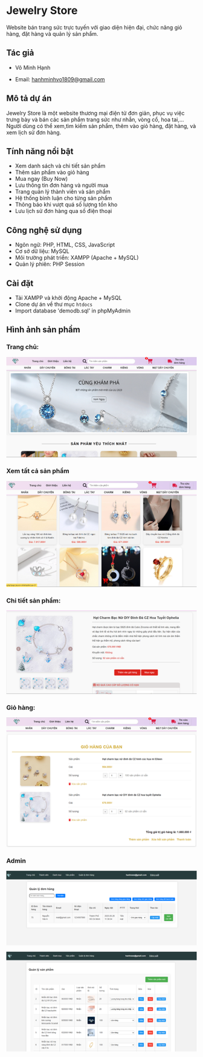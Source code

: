 # Jewelry Store

Website bán trang sức trực tuyến với giao diện hiện đại, chức năng giỏ hàng, đặt hàng và quản lý sản phẩm.

## Tác giả
- Võ Minh Hạnh

- Email: hanhminhvo1809@gmail.com

## Mô tả dự án

Jewelry Store là một website thương mại điện tử đơn giản, phục vụ việc trưng bày và bán các sản phẩm trang sức như nhẫn, vòng cổ, hoa tai,...  
Người dùng có thể xem,tìm kiếm sản phẩm, thêm vào giỏ hàng, đặt hàng, và xem lịch sử đơn hàng.

## Tính năng nổi bật
- Xem danh sách và chi tiết sản phẩm
- Thêm sản phẩm vào giỏ hàng
- Mua ngay (Buy Now)
- Lưu thông tin đơn hàng và người mua
- Trang quản lý thành viên và sản phẩm
- Hệ thống bình luận cho từng sản phẩm
- Thông báo khi vượt quá số lượng tồn kho
- Lưu lịch sử đơn hàng qua số điện thoại

## Công nghệ sử dụng

- Ngôn ngữ: PHP, HTML, CSS, JavaScript
- Cơ sở dữ liệu: MySQL
- Môi trường phát triển: XAMPP (Apache + MySQL)
- Quản lý phiên: PHP Session

## Cài đặt

- Tải XAMPP và khởi động Apache + MySQL
- Clone dự án về thư mục `htdocs`
- Import database 'demodb.sql' in phpMyAdmin

## Hình ảnh sản phẩm

### Trang chủ:

![Trang chủ](images_product/trangchu.png)

### Xem tất cả sản phẩm

![ViewProduct](images_product/viewproduct.png)

### Chi tiết sản phẩm:

![Chi tiết sản phẩm](images_product/chitietsanpham.png)

### Giỏ hàng:

![Giỏ hàng](images_product/giohang.png)

### Admin

![Trang chủ quản lý đơn hàng](images_product/admin.png)

![Trang chủ quản lý sản phẩm](images_product/admin1.png)